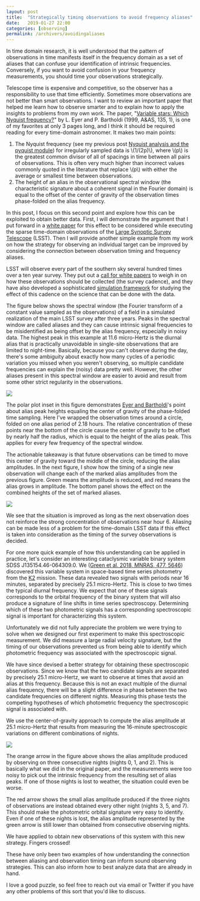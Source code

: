 ```yaml
---
layout: post
title:  "Strategically timing observations to avoid frequency aliases"
date:   2019-01-27 22:00
categories: [observing]
permalink: /archivers/avoidingaliases
---
```

In time domain research, it is well understood that the pattern of
observations in time manifests itself in the frequency domain as a
set of aliases that can confuse your identification of intrinsic
frequencies. Conversely, if you want to avoid confusion in
your frequency measurements, you should time your observations
strategically.

Telescope time is expensive and competitive, so the observer has a
responsibility to use that time efficiently. Sometimes more
observations are not better than smart observations. I want to review
an important paper that helped me learn how to observe smarter and
to explain how to apply the insights to problems from my own work. The paper, "[Variable stars: Which Nyquist frequency?](http://adsabs.harvard.edu/abs/1999A%26AS..135....1E)" by
L. Eyer and P. Bartholdi (1999, A&AS, 135, 1), is one of my
favorites at only 3 pages long, and I think it should be required
reading for every time-domain astronomer. It makes two main points:

1. The Nyquist frequency (see my previous post
[Nyquist analysis and the pyquist module](http://keatonb.github.io/archivers/pyquist))
for irregularly sampled data is \\(1/(2p)\\), where \\(p\\) is the
greatest common divisor of all of spacings in time between all pairs
of observations. This is often very much higher than incorrect values
commonly quoted in the literature that replace \\(p\\) with either the
average or smallest time between observations.
2. The height of an alias in the observational spectral window (the
   characteristic signature about a coherent signal in the Fourier
   domain) is equal to the offset of the center of gravity of the
   observation times phase-folded on the alias frequency.

In this post, I focus on this second point and explore how this
can be exploited to obtain better data. First, I will demonstrate the
argument that I put forward in a
[white paper](https://arxiv.org/abs/1812.03142) for this
effect to be considered while executing the sparse
time-domain observations of the
[Large Synoptic Survey Telescope](https://www.lsst.org/) (LSST).
Then I will provide another simple example from my work on how the
strategy for observing an individual target can be improved by
considering the connection between observation timing and frequency
aliases.

LSST will
observe every part of the southern sky several hundred times over a
ten year survey. They put out a
[call for white papers](https://www.lsst.org/call-whitepaper-2018)
to weigh in on how these observations should be collected (the survey
cadence), and they have also developed a sophisticated
[simulation framework](https://www.lsst.org/scientists/simulations)
for studying the effect of this cadence on the science that can be
done with the data.

The figure below shows the spectral window (the Fourier transform of
a constant value sampled as the observations) of a field in
a simulated realization of the main LSST survey after three
years. Peaks in the spectral
window are called aliases and they can cause intrinsic signal frequencies to
be misidentified as being offset by the alias frequency, especially
in noisy data. The highest peak in this example at 11.6 micro-Hertz is
the diurnal alias that is practically unavoidable in single-site
observations that are limited to night-time.  Basically, because you
can't observe during the day, there's some ambiguity about exactly how
many cycles of a periodic variation you missed when you weren't
observing, so multiple candidate frequencies can explain the (noisy) data
pretty well.  However, the other aliases present in this spectral window
are easier to avoid and result from some other strict regularity in
the observations.

<img src="http://keatonb.github.io/img/3yearsLSST.png" />

The polar plot inset in this figure demonstrates
[Eyer and Bartholdi](http://adsabs.harvard.edu/abs/1999A%26AS..135....1E)'s 
point about alias peak heights equaling the center of gravity of the
phase-folded time sampling. Here I've wrapped the observation times
around a circle, folded on one alias period of 2.18 hours. The
relative concentration of these points near the bottom of the circle
cause the center of gravity to be offset by nearly
half the radius, which is equal to the height of the alias peak. This
applies for every few frequency of the spectral window.

The actionable takeaway is that future observations can be timed to
move this center of gravity toward the middle of the circle, reducing
the alias amplitudes. In the next figure, I show how the timing of a single
new observation will change each of the marked alias amplitudes
from the previous figure. Green means the amplitude is reduced, and red
means the alias grows in amplitude.  The bottom panel shows the
effect on the combined heights of the set of marked aliases. 
 
<img src="http://keatonb.github.io/img/aliaschanges.png" />

We see that the situation is improved as long as the next observation
does not reinforce the strong concentration of observations near
hour 6. Aliasing can be made less of a problem for the time-domain
LSST data if this effect is taken into consideration as the timing of
the survey observations is decided.

For one more quick example of how this understanding can be applied in
practice, let's consider an interesting cataclysmic variable binary
system SDSS
J135154.46-064309.0. We
([Green et al. 2018, MNRAS, 477, 5646](http://adsabs.harvard.edu/abs/2018MNRAS.477.5646G)) discovered this variable system
in space-based time series photometry from the
[K2](https://keplerscience.arc.nasa.gov/objectives.html#k2)
mission.  These data revealed two signals with periods near 16
minutes, separated by precisely 25.1 micro-Hertz. This is close to two times the
typical diurnal frequency. We expect
that one of these signals corresponds to the orbital frequency of the
binary system that will also produce a signature of line shifts in
time series spectroscopy. Determining which of these two photometric
signals has a corresponding spectroscopic signal is important for
characterizing this system.

Unfortunately we did not
fully appreciate the problem we were trying to solve when we designed
our first experiment to make this spectroscopic measurement. We did
measure a large radial velocity signature, but the
timing of our observations prevented us from being able to identify
which photometric frequency was associated with the spectroscopic signal.

We have since devised a better strategy for obtaining these
spectroscopic observations. Since we know that the two candidate signals are
separated by precisely 25.1 micro-Hertz, we want to observe at times
that avoid an alias at this frequency. Because this is not an exact
multiple of the diurnal alias frequency, there will be a slight
difference in phase between the two candidate frequencies on
different nights. Measuring this phase tests the competing hypotheses
of which photometric frequency the spectroscopic signal is associated
with.

We use the center-of-gravity approach to compute the alias amplitude
at 25.1 micro-Hertz that results from measuring the 16-minute
spectroscopic variations on different combinations of nights.

<img src="http://keatonb.github.io/img/dailyaliasing.png" />

The orange arrow in the figure above shows the alias amplitude produced by observing on
three consecutive nights (nights 0, 1, and 2).  This is basically what we did in the
original paper, and the measurements were too noisy to pick out the
intrinsic frequency from the resulting set of alias peaks. If one of those nights
is lost to weather, the situation could even be worse.

The red arrow shows the small alias amplitude produced if the three
nights of observations are instead obtained every other night (nights 3, 5,
and 7). This should
make the photometric orbital signature very easy to identify.  Even if
one of these nights is lost, the alias amplitude represented by the
green arrow is still lower than obtained from consecutive observing nights.

We have applied to obtain new observations of this system with this
new strategy.
Fingers crossed!

These have only been two examples of how understanding the connection
between aliasing and observation timing can
inform sound observing strategies. This can also inform how to best
analyze data that are already in hand.

I love a good puzzle, so feel free to reach out via email or Twitter
if you have any other problems of this sort that you'd like to
discuss.
